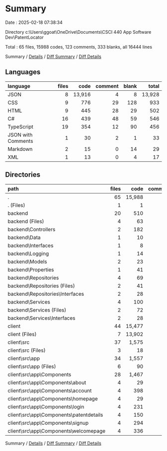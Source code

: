 # Summary

Date : 2025-02-18 07:38:34

Directory c:\\Users\\ggoat\\OneDrive\\Documents\\CSCI 440 App Software Dev\\PatentLocator

Total : 65 files,  15988 codes, 123 comments, 333 blanks, all 16444 lines

Summary / [Details](details.md) / [Diff Summary](diff.md) / [Diff Details](diff-details.md)

## Languages
| language | files | code | comment | blank | total |
| :--- | ---: | ---: | ---: | ---: | ---: |
| JSON | 8 | 13,916 | 4 | 8 | 13,928 |
| CSS | 9 | 776 | 29 | 128 | 933 |
| HTML | 9 | 445 | 28 | 29 | 502 |
| C# | 16 | 439 | 48 | 59 | 546 |
| TypeScript | 19 | 354 | 12 | 90 | 456 |
| JSON with Comments | 1 | 30 | 2 | 1 | 33 |
| Markdown | 2 | 15 | 0 | 14 | 29 |
| XML | 1 | 13 | 0 | 4 | 17 |

## Directories
| path | files | code | comment | blank | total |
| :--- | ---: | ---: | ---: | ---: | ---: |
| . | 65 | 15,988 | 123 | 333 | 16,444 |
| . (Files) | 1 | 1 | 0 | 0 | 1 |
| backend | 20 | 510 | 48 | 66 | 624 |
| backend (Files) | 4 | 63 | 3 | 15 | 81 |
| backend\\Controllers | 2 | 182 | 33 | 19 | 234 |
| backend\\Data | 1 | 10 | 1 | 1 | 12 |
| backend\\Interfaces | 1 | 8 | 1 | 1 | 10 |
| backend\\Logging | 1 | 14 | 1 | 3 | 18 |
| backend\\Models | 2 | 23 | 2 | 0 | 25 |
| backend\\Properties | 1 | 41 | 0 | 1 | 42 |
| backend\\Repositories | 4 | 69 | 3 | 10 | 82 |
| backend\\Repositories (Files) | 2 | 41 | 1 | 8 | 50 |
| backend\\Repositories\\Interfaces | 2 | 28 | 2 | 2 | 32 |
| backend\\Services | 4 | 100 | 4 | 16 | 120 |
| backend\\Services (Files) | 2 | 72 | 2 | 14 | 88 |
| backend\\Services\\Interfaces | 2 | 28 | 2 | 2 | 32 |
| client | 44 | 15,477 | 75 | 267 | 15,819 |
| client (Files) | 7 | 13,902 | 6 | 20 | 13,928 |
| client\\src | 37 | 1,575 | 69 | 247 | 1,891 |
| client\\src (Files) | 3 | 18 | 1 | 4 | 23 |
| client\\src\\app | 34 | 1,557 | 68 | 243 | 1,868 |
| client\\src\\app (Files) | 6 | 90 | 0 | 15 | 105 |
| client\\src\\app\\Components | 28 | 1,467 | 68 | 228 | 1,763 |
| client\\src\\app\\Components\\about | 4 | 29 | 0 | 11 | 40 |
| client\\src\\app\\Components\\account | 4 | 398 | 14 | 49 | 461 |
| client\\src\\app\\Components\\homepage | 4 | 29 | 0 | 11 | 40 |
| client\\src\\app\\Components\\login | 4 | 231 | 30 | 39 | 300 |
| client\\src\\app\\Components\\patentdetails | 4 | 150 | 10 | 21 | 181 |
| client\\src\\app\\Components\\signup | 4 | 294 | 5 | 48 | 347 |
| client\\src\\app\\Components\\welcomepage | 4 | 336 | 9 | 49 | 394 |

Summary / [Details](details.md) / [Diff Summary](diff.md) / [Diff Details](diff-details.md)